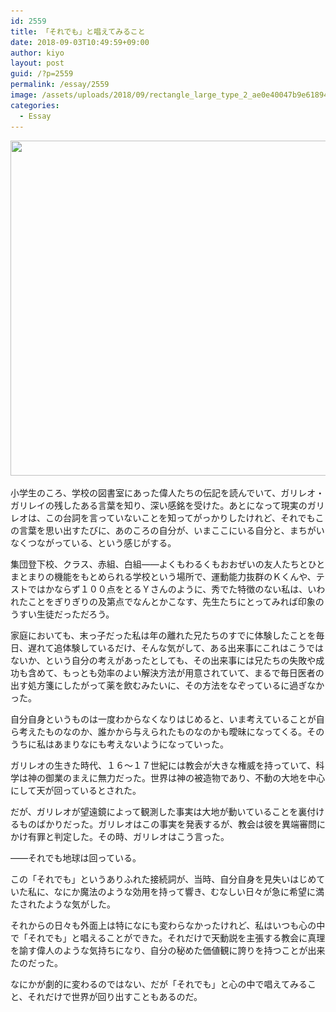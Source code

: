 ```yaml
---
id: 2559
title: 「それでも」と唱えてみること
date: 2018-09-03T10:49:59+09:00
author: kiyo
layout: post
guid: /?p=2559
permalink: /essay/2559
image: /assets/uploads/2018/09/rectangle_large_type_2_ae0e40047b9e61894f4f7a9db7caab0c.png
categories:
  - Essay
---
```

<img src="/assets/uploads/2018/09/rectangle_large_type_2_ae0e40047b9e61894f4f7a9db7caab0c-1024x536.png" alt="" width="1024" height="536" class="alignnone size-large wp-image-2560" srcset="/assets/uploads/2018/09/rectangle_large_type_2_ae0e40047b9e61894f4f7a9db7caab0c-1024x536.png 1024w, /assets/uploads/2018/09/rectangle_large_type_2_ae0e40047b9e61894f4f7a9db7caab0c-300x157.png 300w, /assets/uploads/2018/09/rectangle_large_type_2_ae0e40047b9e61894f4f7a9db7caab0c-768x402.png 768w, /assets/uploads/2018/09/rectangle_large_type_2_ae0e40047b9e61894f4f7a9db7caab0c.png 1280w" sizes="(max-width: 1024px) 100vw, 1024px" />

小学生のころ、学校の図書室にあった偉人たちの伝記を読んでいて、ガリレオ・ガリレイの残したある言葉を知り、深い感銘を受けた。あとになって現実のガリレオは、この台詞を言っていないことを知ってがっかりしたけれど、それでもこの言葉を思い出すたびに、あのころの自分が、いまここにいる自分と、まちがいなくつながっている、という感じがする。

集団登下校、クラス、赤組、白組<span class="dash">――</span>よくもわるくもおおぜいの友人たちとひとまとまりの機能をもとめられる学校という場所で、運動能力抜群のＫくんや、テストではかならず１００点をとるＹさんのように、秀でた特徴のない私は、いわれたことをぎりぎりの及第点でなんとかこなす、先生たちにとってみれば印象のうすい生徒だっただろう。

家庭においても、末っ子だった私は年の離れた兄たちのすでに体験したことを毎日、遅れて追体験しているだけ、そんな気がして、ある出来事にこれはこうではないか、という自分の考えがあったとしても、その出来事には兄たちの失敗や成功も含めて、もっとも効率のよい解決方法が用意されていて、まるで毎日医者の出す処方箋にしたがって薬を飲むみたいに、その方法をなぞっているに過ぎなかった。

自分自身というものは一度わからなくなりはじめると、いま考えていることが自ら考えたものなのか、誰かから与えられたものなのかも曖昧になってくる。そのうちに私はあまりなにも考えないようになっていった。

ガリレオの生きた時代、１６～１７世紀には教会が大きな権威を持っていて、科学は神の御業のまえに無力だった。世界は神の被造物であり、不動の大地を中心にして天が回っているとされた。

だが、ガリレオが望遠鏡によって観測した事実は大地が動いていることを裏付けるものばかりだった。ガリレオはこの事実を発表するが、教会は彼を異端審問にかけ有罪と判定した。その時、ガリレオはこう言った。

<span class="dash">――</span>それでも地球は回っている。

この「それでも」というありふれた接続詞が、当時、自分自身を見失いはじめていた私に、なにか魔法のような効用を持って響き、むなしい日々が急に希望に満たされたような気がした。

それからの日々も外面上は特になにも変わらなかったけれど、私はいつも心の中で「それでも」と唱えることができた。それだけで天動説を主張する教会に真理を諭す偉人のような気持ちになり、自分の秘めた価値観に誇りを持つことが出来たのだった。

なにかが劇的に変わるのではない、だが「それでも」と心の中で唱えてみること、それだけで世界が回り出すこともあるのだ。